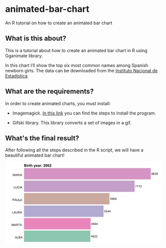 # animated-bar-chart
An R tutorial on how to create an animated bar chart

## What is this about?
This is a tutorial about how to create an animated bar chart in R using Gganimate library.

In this chart I’ll show the top six most common names among Spanish newborn girls.  The data can be downloaded from the [Instituto Nacional de Estadística](https://www.ine.es/dyngs/INEbase/es/operacion.htm?c=Estadistica_C&cid=1254736177009&menu=resultados&secc=1254736195498&idp=1254734710990#!tabs-1254736195498)

## What are the requirements?
In order to create animated charts, you must install:

- Imagemagick. [In this link](https://imagemagick.org/script/download.php) you can find the steps to install the program.
 
- Gifski library. This library converts a set of images in a gif.

## What's the final result?
After following all the steps described in the R script, we will have a beautiful animated bar chart!

![Output sample](https://github.com/apprenticegirl/animated-bar-chart/blob/master/babies%20names.gif)
